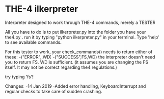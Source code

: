 # THE-4 ilkerpreter
Interpreter designed to work through THE-4 commands, merely a TESTER

All you have to do is to put ilkerpreter.py into the folder you have your the4.py . 
run it by typing "python ilkerpreter.py" in your terminal.
Type 'help' to see available commands.

For this tester to work, your check_commands() needs to return either of these:
-("ERROR",,WD)
-("SUCCESS",FS,WD)
the interpreter doesn't need you to return FS. WD is sufficient.
(it assumes you are changing the FS itself. It may not be correct regarding the4 regulations.)

try typing 'fs'!

Changes:
-14 Jan 2019
-Added error handling, KeyboardInterrupt and regular checks to take care of sudden crashing.
